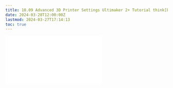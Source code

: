 ```yaml
---
title: 10.09 Advanced 3D Printer Settings Ultimaker 2+ Tutorial think[box]
date: 2024-03-28T12:00:00Z
lastmod: 2024-03-27T17:14:13
toc: true
---
```


![Link to included file content](../../../../digital-fabrication/3d-printing/advanced-ultimaker-2+-settings-thinkbox.md)
